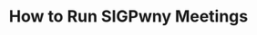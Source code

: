---
credit:
- Thomas Quig
featured: false
location: Zoom
recording: 'https://youtu.be/htFCXFXB5po'
slides: recursive.pdf
tags:
- misc
- involvement
time_close: ''
time_start: 2021-04-01T18:00:00.000000-06:00
title: How to Run SIGPwny Meetings
week_number: 9
---